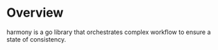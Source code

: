 # Overview

harmony is a go library that orchestrates complex workflow to ensure a state of consistency.
